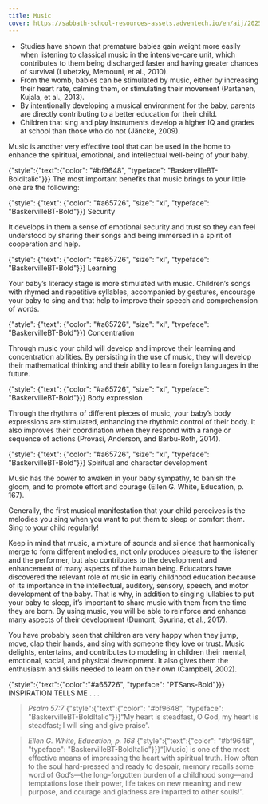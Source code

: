 ```yaml
---
title: Music
cover: https://sabbath-school-resources-assets.adventech.io/en/aij/2025-01-bb-pb/part-1-07-other-tools-for-your-babys-spiritual-growth/cover.png
---
```


+ Studies have shown that premature babies gain weight more easily when listening to classical music in the intensive-care unit, which contributes to them being discharged faster and having greater chances of survival (Lubetzky, Memouni, et al., 2010).
+ From the womb, babies can be stimulated by music, either by increasing their heart rate, calming them, or stimulating their movement (Partanen, Kujala, et al., 2013).
+ By intentionally developing a musical environment for the baby, parents are directly contributing to a better education for their child.
+ Children that sing and play instruments develop a higher IQ and grades at school than those who do not (Jäncke, 2009).

Music is another very effective tool that can be used in the home to enhance the spiritual, emotional, and intellectual well-being of your baby.

{"style":{"text":{"color": "#bf9648", "typeface": "BaskervilleBT-BoldItalic"}}}
The most important benefits that music brings to your little one are the following:

{"style": {"text": {"color": "#a65726", "size": "xl", "typeface": "BaskervilleBT-Bold"}}}
Security

It develops in them a sense of emotional security and trust so they can feel understood by sharing their songs and being immersed in a spirit of cooperation and help.

{"style": {"text": {"color": "#a65726", "size": "xl", "typeface": "BaskervilleBT-Bold"}}}
Learning

Your baby’s literacy stage is more stimulated with music. Children’s songs with rhymed and repetitive syllables, accompanied by gestures, encourage your baby to sing and that help to improve their speech and comprehension of words.

{"style": {"text": {"color": "#a65726", "size": "xl", "typeface": "BaskervilleBT-Bold"}}}
Concentration

Through music your child will develop and improve their learning and concentration abilities. By persisting in the use of music, they will develop their mathematical thinking and their ability to learn foreign languages in the future.

{"style": {"text": {"color": "#a65726", "size": "xl", "typeface": "BaskervilleBT-Bold"}}}
Body expression

Through the rhythms of different pieces of music, your baby’s body expressions are stimulated, enhancing the rhythmic control of their body. It also improves their coordination when they respond with a range or sequence of actions (Provasi, Anderson, and Barbu-Roth, 2014).

{"style": {"text": {"color": "#a65726", "size": "xl", "typeface": "BaskervilleBT-Bold"}}}
Spiritual and character development

Music has the power to awaken in your baby sympathy, to banish the gloom, and to promote effort and courage (Ellen G. White, Education, p. 167).

Generally, the first musical manifestation that your child perceives is the melodies you sing when you want to put them to sleep or comfort them. Sing to your child regularly!

Keep in mind that music, a mixture of sounds and silence that harmonically merge to form different melodies, not only produces pleasure to the listener and the performer, but also contributes to the development and enhancement of many aspects of the human being. Educators have discovered the relevant role of music in early childhood education because of its importance in the intellectual, auditory, sensory, speech, and motor development of the baby. That is why, in addition to singing lullabies to put your baby to sleep, it’s important to share music with them from the time they are born. By using music, you will be able to reinforce and enhance many aspects of their development (Dumont, Syurina, et al., 2017).

You have probably seen that children are very happy when they jump, move, clap their hands, and sing with someone they love or trust. Music delights, entertains, and contributes to modeling in children their mental, emotional, social, and physical development. It also gives them the enthusiasm and skills needed to learn on their own (Campbell, 2002).

{"style":{"text":{"color":"#a65726", "typeface": "PTSans-Bold"}}}
INSPIRATION TELLS ME . . .

> <cite>Psalm 57:7</cite>
> {"style":{"text":{"color": "#bf9648", "typeface": "BaskervilleBT-BoldItalic"}}}“My heart is steadfast, O God, my heart is steadfast; I will sing and give praise”.

> <cite>Ellen G. White, Education, p. 168</cite>
> {"style":{"text":{"color": "#bf9648", "typeface": "BaskervilleBT-BoldItalic"}}}“[Music] is one of the most effective means of impressing the heart with spiritual truth. How often to the soul hard-pressed and ready to despair, memory recalls some word of God’s—the long-forgotten burden of a childhood song—and temptations lose their power, life takes on new meaning and new purpose, and courage and gladness are imparted to other souls!”.